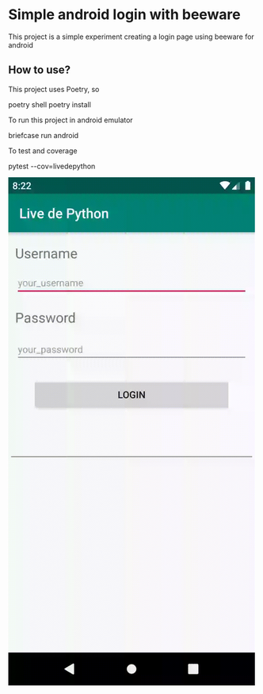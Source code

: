 # Simple android login with beeware

This project is a simple experiment creating a login page using beeware for android

## How to use?

This project uses Poetry, so

poetry shell
poetry install

To run this project in android emulator

briefcase run android

To test and coverage

pytest --cov=livedepython

![sample](./beeware.gif)

